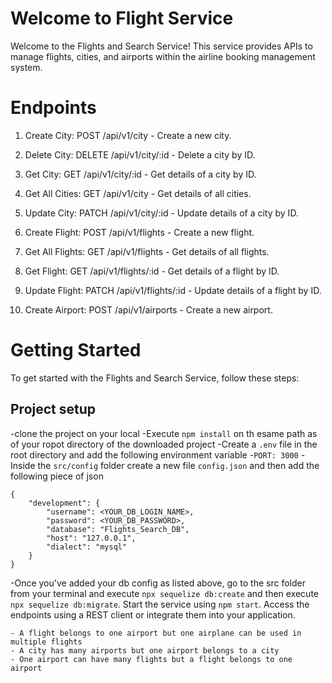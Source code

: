 # Welcome to Flight Service

Welcome to the Flights and Search Service! This service provides APIs to manage flights, cities, and airports within the airline booking management system.

# Endpoints
1. Create City: POST /api/v1/city - Create a new city.

2. Delete City: DELETE /api/v1/city/:id - Delete a city by ID.

3. Get City: GET /api/v1/city/:id - Get details of a city by ID.

4. Get All Cities: GET /api/v1/city - Get details of all cities.

5. Update City: PATCH /api/v1/city/:id - Update details of a city by ID.

6. Create Flight: POST /api/v1/flights - Create a new flight.

7. Get All Flights: GET /api/v1/flights - Get details of all flights.

8. Get Flight: GET /api/v1/flights/:id - Get details of a flight by ID.

9. Update Flight: PATCH /api/v1/flights/:id - Update details of a flight by ID.

10. Create Airport: POST /api/v1/airports - Create a new airport.

# Getting Started
To get started with the Flights and Search Service, follow these steps:

## Project setup

-clone the project on your local
-Execute `npm install` on th esame path as of your ropot directory of the downloaded project
-Create a `.env` file in the root directory and add the following environment variable
    -`PORT: 3000`
-Inside the `src/config` folder create a new file `config.json` and then add the following piece of json

```
{
    "development": {
        "username": <YOUR_DB_LOGIN_NAME>,
        "password": <YOUR_DB_PASSWORD>,
        "database": "Flights_Search_DB",
        "host": "127.0.0.1",
        "dialect": "mysql"
    }
}
```

-Once you've added  your db config as listed above, go to the src folder from your terminal and execute `npx sequelize db:create`
and then execute  `npx sequelize db:migrate`.
Start the service using `npm start`.
Access the endpoints using a REST client or integrate them into your application.
    
    - A flight belongs to one airport but one airplane can be used in multiple flights
    - A city has many airports but one airport belongs to a city
    - One airport can have many flights but a flight belongs to one airport

